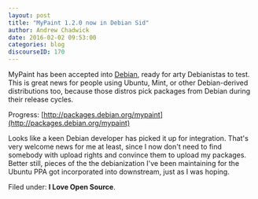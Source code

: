 ```yaml
---
layout: post
title: "MyPaint 1.2.0 now in Debian Sid"
author: Andrew Chadwick
date: 2016-02-02 09:53:00
categories: blog
discourseID: 170
---
```


MyPaint has been accepted into [Debian](https://www.debian.org/), ready for arty Debianistas to test. This is great news for people using Ubuntu, Mint, or other Debian-derived distributions too, because those distros pick packages from Debian during their release cycles.

Progress: [http://packages.debian.org/mypaint](http://packages.debian.org/mypaint)

Looks like a keen Debian developer has picked it up for integration. That's very welcome news for me at least, since I now don't need to find somebody with upload rights and convince them to upload my packages. Better still, pieces of the the debianization I've been maintaining for the Ubuntu PPA got incorporated into downstream, just as I was hoping.

Filed under: **I Love Open Source**.
